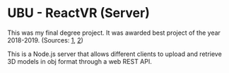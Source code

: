 # UBU - ReactVR (Server)

This was my final degree project. It was awarded best project of the year 2018-2019. (Sources: [1](https://hpscds.com/observatorio-proyectos/reactvr/), [2](https://www.ubu.es/noticias/el-observatorio-tecnologico-hp-premia-el-tfg-de-un-estudiante-de-la-ubu))

This is a Node.js server that allows different clients to upload and retrieve 3D models in obj format through a web REST API.